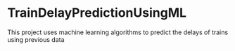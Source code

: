 # TrainDelayPredictionUsingML
This project uses machine learning algorithms to predict the delays of trains using previous data
